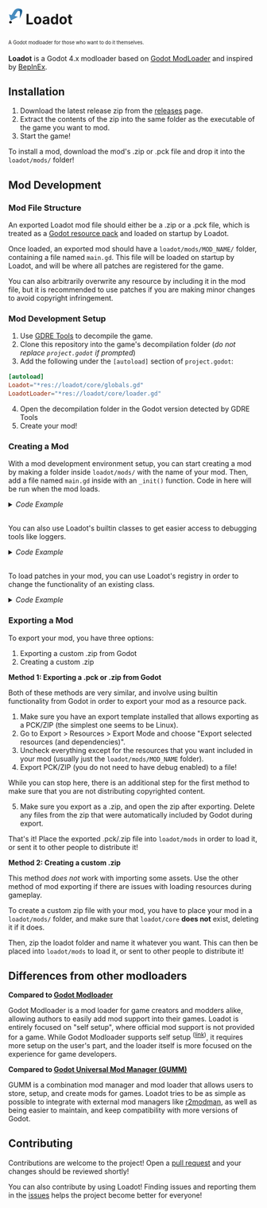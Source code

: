 # <img src="./loadot.svg" width="28px" height="32px"> Loadot
<sup><sub>A Godot modloader for those who want to do it themselves.</sub></sup>

**Loadot** is a Godot 4.x modloader based on [Godot ModLoader](https://github.com/GodotModding/godot-mod-loader) and inspired by [BepInEx](https://bepinex.dev).


## Installation
1. Download the latest release zip from the [releases](https://github.com/ugackMiner53/loadot/releases) page.
2. Extract the contents of the zip into the same folder as the executable of the game you want to mod.
3. Start the game!

To install a mod, download the mod's .zip or .pck file and drop it into the `loadot/mods/` folder!

## Mod Development

### Mod File Structure

An exported Loadot mod file should either be a .zip or a .pck file, which is treated as a [Godot resource pack](https://docs.godotengine.org/en/stable/tutorials/export/exporting_pcks.html) and loaded on startup by Loadot.

Once loaded, an exported mod should have a `loadot/mods/MOD_NAME/` folder, containing a file named `main.gd`. This file will be loaded on startup by Loadot, and will be where all patches are registered for the game.

You can also arbitrarily overwrite any resource by including it in the mod file, but it is recommended to use patches if you are making minor changes to avoid copyright infringement.


### Mod Development Setup

1. Use [GDRE Tools](https://github.com/bruvzg/gdsdecomp/releases) to decompile the game.
2. Clone this repository into the game's decompilation folder (*do not replace `project.godot` if prompted*)
3. Add the following under the `[autoload]` section of `project.godot`:
```toml
[autoload]
Loadot="*res://loadot/core/globals.gd"
LoadotLoader="*res://loadot/core/loader.gd"
```
4. Open the decompilation folder in the Godot version detected by GDRE Tools
5. Create your mod!

### Creating a Mod

With a mod development environment setup, you can start creating a mod by making a folder inside `loadot/mods/` with the name of your mod. Then, add a file named `main.gd` inside with an `_init()` function. Code in here will be run when the mod loads.

<details><summary><i>Code Example</i></summary>

```swift
func _init():
    print("This is my mod!")
```

</details><br>

You can also use Loadot's builtin classes to get easier access to debugging tools like loggers.

<details><summary><i>Code Example</i></summary>

```swift
var logger = Loadot.Logger.new("MyMod")

func _init():
    logger.info("This is my mod!")
```

</details><br>

To load patches in your mod, you can use Loadot's registry in order to change the functionality of an existing class.

<details><summary><i>Code Example</i></summary>

`res://game_class.gd`
(An example script from a game that you're trying to mod.)
```swift
func start_game():
    self.health = 100
    self.stamina = 100
    self.setup_enemies()
```

`res://loadot/mods/mymod/game_class_patch.gd`
(Your patch for the above example script.)
```swift
extends "res://game_class.gd"

func start_game():
    super()
    self.health = 20000
```

The `super()` call above runs the original function from `game_class`, so you can choose to run code before or after the original function, or skip it alltogether by removing the `super()` call!

`res://loadot/mods/mymod/main.gd`
(The main script for your mod.)
```swift
var logger = Loadot.Logger.new("MyMod")

func _init():
    Loadot.Registry.register_patch("res://loadot/mods/mymod/game_class_patch.gd")
    logger.debug("Loaded game class patch!")
```

</details>

### Exporting a Mod

To export your mod, you have three options:
1. Exporting a custom .zip from Godot
2. Creating a custom .zip

**Method 1: Exporting a .pck or .zip from Godot**

Both of these methods are very similar, and involve using builtin functionality from Godot in order to export your mod as a resource pack.

1. Make sure you have an export template installed that allows exporting as a PCK/ZIP (the simplest one seems to be Linux).
2. Go to Export > Resources > Export Mode and choose "Export selected resources (and dependencies)".
3. Uncheck everything except for the resources that you want included in your mod (usually just the `loadot/mods/MOD_NAME` folder).
4. Export PCK/ZIP (you do not need to have debug enabled) to a file!

While you can stop here, there is an additional step for the first method to make sure that you are not distributing copyrighted content.

5. Make sure you export as a .zip, and open the zip after exporting. Delete any files from the zip that were automatically included by Godot during export.

That's it! Place the exported .pck/.zip file into `loadot/mods` in order to load it, or sent it to other people to distribute it!

**Method 2: Creating a custom .zip**

This method *does not* work with importing some assets. Use the other method of mod exporting if there are issues with loading resources during gameplay.

To create a custom zip file with your mod, you have to place your mod in a `loadot/mods/` folder, and make sure that `loadot/core` **does not** exist, deleting it if it does.

Then, zip the loadot folder and name it whatever you want. This can then be placed into `loadot/mods` to load it, or sent to other people to distribute it!

## Differences from other modloaders

**Compared to [Godot Modloader](https://github.com/GodotModding/godot-mod-loader)**

Godot Modloader is a mod loader for game creators and modders alike, allowing authors to easily add mod support into their games.
Loadot is entirely focused on "self setup", where official mod support is not provided for a game. While Godot Modloader supports self setup <sup>([link](https://github.com/GodotModding/godot-mod-loader/wiki/Mod-Loader-Self-Setup))</sup>, it requires more setup on the user's part, and the loader itself is more focused on the experience for game developers.

**Compared to [Godot Universal Mod Manager (GUMM)](https://github.com/KoBeWi/Godot-Universal-Mod-Manager)**

GUMM is a combination mod manager and mod loader that allows users to store, setup, and create mods for games.
Loadot tries to be as simple as possible to integrate with external mod managers like [r2modman](https://r2modman.com/), as well as being easier to maintain, and keep compatibility with more versions of Godot.

## Contributing
Contributions are welcome to the project! Open a [pull request](https://github.com/ugackMiner53/loadot/pulls) and your changes should be reviewed shortly!

You can also contribute by using Loadot! Finding issues and reporting them in the [issues](https://github.com/ugackMiner53/loadot/issues) helps the project become better for everyone!


